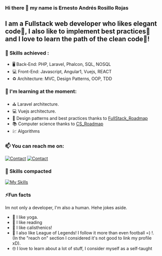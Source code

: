 ### Hi there 👋 my name is Ernesto Andrés Rosillo Rojas
##  I am a Fullstack web developer who likes elegant code🎩, I also like to implement best practices📝 and I love to learn the path of the clean code📖!

### 💼 Skills achieved :
- 🖥  Back-End: PHP, Laravel, Phalcon, SQL, NOSQL
- 💻 Front-End: Javascript, Angular1, Vuejs, REACT
- ♻  Architecture: MVC, Design Patterns, OOP, TDD

### 🌱 I'm learning at the moment:
- ⛪ Laravel architecture.
- 💻 Vuejs architecture.
- 📝 Design patterns and best practices thanks to [FullStack_Roadmap](https://roadmap.sh/full-stack) 
- 📚 Computer science thanks to [CS_Roadmap](https://roadmap.sh/computer-science)
- 💹 Algorithms


### 📫 You can reach me on:
[![Contact](https://skillicons.dev/icons?i=linkedin)](https://www.linkedin.com/in/ernesto-andres-rosillo/)
[![Contact](https://skillicons.dev/icons?i=gmail)](mailto:ernestoandresrosillo@gmail.com)

### 🧠 Skills compacted
[![My Skills](https://skillicons.dev/icons?i=php,js,bootstrap,git,materialui,mongodb,mysql,nodejs,vue,laravel,angular,vscode)](https://skillicons.dev)

### ⚡Fun facts
Im not only a developer, I'm also a human. Hehe jokes aside.
- 🧘 I like yoga.
- 📖 I like reading
- 🤸 I like calisthenics!
- 👾 I also like League of Legends! I follow it more than even football =) !. (In the "reach on" section I considered it's not good to link my profile xD).
- 🤓 I love to learn about a lot of stuff, I consider myself as a self-taught

<!--
**andresito1969/andresito1969** is a ✨ _special_ ✨ repository because its `README.md` (this file) appears on your GitHub profile.

Here are some ideas to get you started:

- 🔭 I’m currently working on ...
- 🌱 I’m currently learning ...
- 👯 I’m looking to collaborate on ...
- 🤔 I’m looking for help with ...
- 💬 Ask me about ...
- 📫 How to reach me: ...
- 😄 Pronouns: ...
- ⚡ Fun fact: ...
-->
